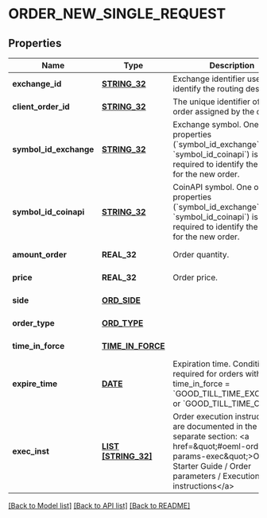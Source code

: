# ORDER_NEW_SINGLE_REQUEST

## Properties
Name | Type | Description | Notes
------------ | ------------- | ------------- | -------------
**exchange_id** | [**STRING_32**](STRING_32.md) | Exchange identifier used to identify the routing destination. | [default to null]
**client_order_id** | [**STRING_32**](STRING_32.md) | The unique identifier of the order assigned by the client. | [default to null]
**symbol_id_exchange** | [**STRING_32**](STRING_32.md) | Exchange symbol. One of the properties (&#x60;symbol_id_exchange&#x60;, &#x60;symbol_id_coinapi&#x60;) is required to identify the market for the new order. | [optional] [default to null]
**symbol_id_coinapi** | [**STRING_32**](STRING_32.md) | CoinAPI symbol. One of the properties (&#x60;symbol_id_exchange&#x60;, &#x60;symbol_id_coinapi&#x60;) is required to identify the market for the new order. | [optional] [default to null]
**amount_order** | **REAL_32** | Order quantity. | [default to null]
**price** | **REAL_32** | Order price. | [default to null]
**side** | [**ORD_SIDE**](OrdSide.md) |  | [default to null]
**order_type** | [**ORD_TYPE**](OrdType.md) |  | [default to null]
**time_in_force** | [**TIME_IN_FORCE**](TimeInForce.md) |  | [default to null]
**expire_time** | [**DATE**](DATE.md) | Expiration time. Conditionaly required for orders with time_in_force &#x3D; &#x60;GOOD_TILL_TIME_EXCHANGE&#x60; or &#x60;GOOD_TILL_TIME_OEML&#x60;. | [optional] [default to null]
**exec_inst** | [**LIST [STRING_32]**](STRING_32.md) | Order execution instructions are documented in the separate section: &lt;a href&#x3D;\&quot;#oeml-order-params-exec\&quot;&gt;OEML / Starter Guide / Order parameters / Execution instructions&lt;/a&gt;  | [optional] [default to null]

[[Back to Model list]](../README.md#documentation-for-models) [[Back to API list]](../README.md#documentation-for-api-endpoints) [[Back to README]](../README.md)


